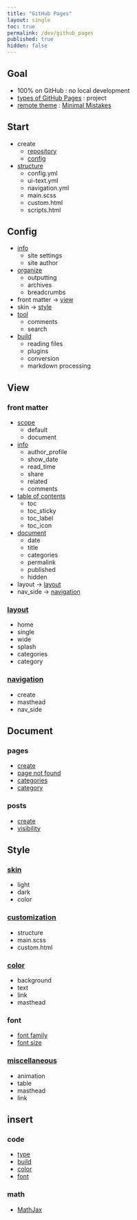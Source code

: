 ```yaml
---
title: "GitHub Pages"
layout: single
toc: true
permalink: /dev/github_pages
published: true
hidden: false
---
```


<head>
  <base target="_blank">
</head>



## Goal

- 100% on GitHub : no local development
- [types of GitHub Pages](https://docs.github.com/en/pages/getting-started-with-github-pages/about-github-pages#types-of-github-pages-sites) : project
- [remote theme](https://docs.github.com/en/pages/setting-up-a-github-pages-site-with-jekyll/adding-a-theme-to-your-github-pages-site-using-jekyll#adding-a-theme) : [Minimal Mistakes](https://github.com/mmistakes/minimal-mistakes)



## Start

- create
  - [repository](/dev/github_pages/start/create/repository)
  - [config](/dev/github_pages/start/create/config)
- [structure](/dev/github_pages/start/structure)
  - config.yml
  - ui-text.yml
  - navigation.yml
  - main.scss
  - custom.html
  - scripts.html



## Config

- [info](/dev/github_pages/config/setting/info)
  - site settings
  - site author
- [organize](/dev/github_pages/config/setting/organize)
  - outputting
  - archives
  - breadcrumbs
- front matter -> [view](#view)
- skin -> [style](#skin)
- [tool](/dev/github_pages/config/setting/tool)
  - comments
  - search
- [build](/dev/github_pages/config/setting/build)
  - reading files
  - plugins
  - conversion
  - markdown processing



## View

### front matter

- [scope](/dev/github_pages/view/front_matter/scope)
  - default
  - document
- [info](/dev/github_pages/view/front_matter/info)
  - author_profile
  - show_date
  - read_time
  - share
  - related
  - comments
- [table of contents](/dev/github_pages/view/front_matter/table_of_contents)
  - toc
  - toc_sticky
  - toc_label
  - toc_icon
- [document](/dev/github_pages/view/front_matter/document)
  - date
  - title
  - categories
  - permalink
  - published
  - hidden
- layout -> [layout](#layout)
- nav_side -> [navigation](#navigation)

### [layout](/dev/github_pages/view/layout)

- home
- single
- wide
- splash
- categories
- category

### [navigation](/dev/github_pages/view/navigation)

- create
- masthead
- nav_side



## Document

### pages

- [create](/dev/github_pages/document/pages/create)
- [page not found](/dev/github_pages/document/pages/page_not_found)
- [categories](/dev/github_pages/document/pages/categories)
- [category](/dev/github_pages/document/pages/category)

### posts

- [create](/dev/github_pages/document/posts/create)
- [visibility](/dev/github_pages/document/posts/visibility)



## Style

### [skin](/dev/github_pages/style/skin)

- light
- dark
- color

### [customization](/dev/github_pages/style/customization)

- structure
- main.scss
- custom.html

### [color](/dev/github_pages/style/color)

- background
- text
- link
- masthead

### font

- [font family](/dev/github_pages/style/font_family)
- [font size](/dev/github_pages/style/font_size)

### [miscellaneous](/dev/github_pages/style/miscellaneous)

- animation
- table
- masthead
- link



## insert

### code

- [type](/dev/github_pages/insert/code/type)
- [build](/dev/github_pages/insert/code/build)
- [color](/dev/github_pages/insert/code/color)
- [font](/dev/github_pages/insert/code/font)

### math

- [MathJax](/dev/github_pages/insert/math/mathjax)
